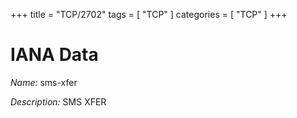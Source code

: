 +++
title = "TCP/2702"
tags = [ "TCP" ]
categories = [ "TCP" ]
+++

# IANA Data

_Name:_ sms-xfer

_Description:_ SMS XFER

